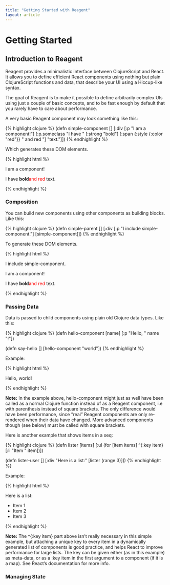 ```yaml
---
title: "Getting Started with Reagent"
layout: article
---
```


# Getting Started

## Introduction to Reagent

Reagent provides a minimalistic interface between ClojureScript and React. It allows you to define efficient React components using nothing but plain ClojureScript functions and data, that describe your UI using a Hiccup-like syntax.

The goal of Reagent is to make it possible to define arbitrarily complex UIs using just a couple of basic concepts, and to be fast enough by default that you rarely have to care about performance.

A very basic Reagent component may look something like this:

{% highlight clojure %}
(defn simple-component []
  [:div
   [:p "I am a component!"]
   [:p.someclass
    "I have " [:strong "bold"]
    [:span {:style {:color "red"}} " and red "] "text."]])
{% endhighlight %}

Which generates these DOM elements.

{% highlight html %}
<div>
  <p>I am a component!</p>
  <p class="someclass">I have <strong>bold</strong><span style="color:red;">and red </span>text.</p>
</div>
{% endhighlight %}

### Composition

You can build new components using other components as building blocks. Like this:

{% highlight clojure %}
(defn simple-parent []
  [:div
   [:p "I include simple-component."]
   [simple-component]])
{% endhighlight %}

To generate these DOM elements.

{% highlight html %}
<div>
  <p>I include simple-component.</p>
  <div>
    <p>I am a component!</p>
    <p class="someclass">I have <strong>bold</strong><span style="color:red;">and red </span>text.</p>
  </div>
</div>
{% endhighlight %}

### Passing Data

Data is passed to child components using plain old Clojure data types. Like this:

{% highlight clojure %}
(defn hello-component [name]
  [:p "Hello, " name "!"])

(defn say-hello []
  [hello-component "world"])
{% endhighlight %}

Example:

{% highlight html %}
<p>Hello, world!</p>
{% endhighlight %}

**Note:** In the example above, hello-component might just as well have been called as a normal Clojure function instead of as a Reagent component, i.e with parenthesis instead of square brackets. The only difference would have been performance, since ”real” Reagent components are only re-rendered when their data have changed. More advanced components though (see below) must be called with square brackets.

Here is another example that shows items in a seq:

{% highlight clojure %}
(defn lister [items]
  [:ul
   (for [item items]
     ^{:key item} [:li "Item " item])])

(defn lister-user []
  [:div
   "Here is a list:"
   [lister (range 3)]])
{% endhighlight %}

Example:

{% highlight html %}
<div>
 Here is a list:
    <ul>
      <li>Item 1</li>
      <li>Item 2</li>
      <li>Item 3</li>
    </ul>
</div>
{% endhighlight %}

**Note:** The ^{:key item} part above isn’t really necessary in this simple example, but attaching a unique key to every item in a dynamically generated list of components is good practice, and helps React to improve performance for large lists. The key can be given either (as in this example) as meta-data, or as a :key item in the first argument to a component (if it is a map). See React’s documentation for more info.

### Managing State


